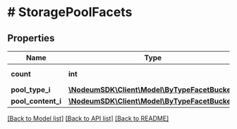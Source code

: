 # # StoragePoolFacets

## Properties

Name | Type | Description | Notes
------------ | ------------- | ------------- | -------------
**count** | **int** |  | [optional] [readonly] 
**pool_type_i** | [**\NodeumSDK\Client\Model\ByTypeFacetBuckets**](ByTypeFacetBuckets.md) |  | [optional] 
**pool_content_i** | [**\NodeumSDK\Client\Model\ByTypeFacetBuckets**](ByTypeFacetBuckets.md) |  | [optional] 

[[Back to Model list]](../../README.md#documentation-for-models) [[Back to API list]](../../README.md#documentation-for-api-endpoints) [[Back to README]](../../README.md)



